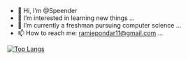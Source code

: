 - 👋 Hi, I’m @Speender
- 👀 I’m interested in learning new things ...
- 🌱 I’m currently a freshman pursuing computer science ...
- 📫 How to reach me: ramiepondar11@gmail.com ...

[![Top Langs](https://github-readme-stats.vercel.app/api/top-langs/?username=anuraghazra&layout=donut-vertical)](https://github.com/anuraghazra/github-readme-stats)
